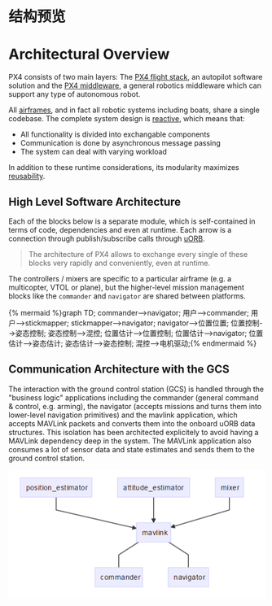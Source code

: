 # 结构预览

# Architectural Overview

PX4 consists of two main layers: The [PX4 flight stack](../2_Concepts/flight_stack.md), an autopilot software solution and the [PX4 middleware](../2_Concepts/middleware.md), a general robotics middleware which can support any type of autonomous robot.

All [airframes](airframes-architecture.md), and in fact all robotic systems including boats, share a single codebase. The complete system design is [reactive](http://www.reactivemanifesto.org), which means that:

- All functionality is divided into exchangable components
- Communication is done by asynchronous message passing 
- The system can deal with varying workload

In addition to these runtime considerations, its modularity maximizes [reusability](https://en.wikipedia.org/wiki/Reusability).

## High Level Software Architecture

Each of the blocks below is a separate module, which is self-contained in terms of code, dependencies and even at runtime. Each arrow is a connection through publish/subscribe calls through [uORB](../6_Middleware-and-Architecture/uorb_messaging.md).

> <aside class="tip">
> The architecture of PX4 allows to exchange every single of these blocks very rapidly and conveniently, even at runtime.
> </aside>
>

The controllers / mixers are specific to a particular airframe (e.g. a multicopter, VTOL or plane), but the higher-level mission management blocks like the `commander` and `navigator` are shared between platforms.

{% mermaid %}graph TD;
  commander-->navigator;
  用户-->commander;
  用户-->stickmapper;
  stickmapper-->navigator;
  navigator-->位置位置;
  位置控制-->姿态控制;
  姿态控制-->混控;
 位置估计-->位置控制;
  位置估计-->navigator;
  位置估计-->姿态估计;
  姿态估计-->姿态控制;
  混控-->电机驱动;{% endmermaid %}

## Communication Architecture with the GCS

The interaction with the ground control station (GCS) is handled through the "business logic" applications including the commander (general command & control, e.g. arming), the navigator (accepts missions and turns them into lower-level navigation primitives) and the mavlink application, which accepts MAVLink packets and converts them into the onboard uORB data structures. This isolation has been architected explicitely to avoid having a MAVLink dependency deep in the system. The MAVLink application also consumes a lot of sensor data and state estimates and sends them to the ground control station.

![mavlink](../pictures/diagrams/mavlink.png)